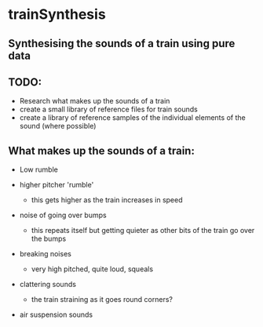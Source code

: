 # trainSynthesis
## Synthesising the sounds of a train using pure data

## TODO:
  - Research what makes up the sounds of a train
  - create a small library of reference files for train sounds
  - create a library of reference samples of the individual elements of the sound (where possible)

## What makes up the sounds of a train:

- Low rumble

- higher pitcher 'rumble'
    - this gets higher as the train increases in speed
    
- noise of going over bumps
    - this repeats itself but getting quieter as other bits of the train go over the bumps

- breaking noises
    - very high pitched, quite loud, squeals

- clattering sounds
    - the train straining as it goes round corners?

- air suspension sounds
